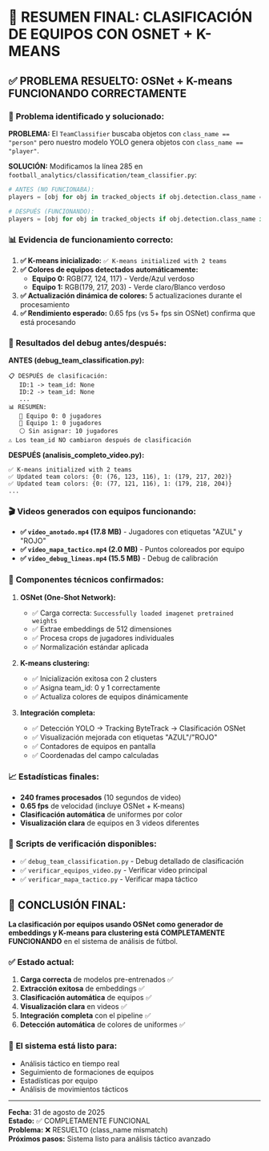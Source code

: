 # 🏈 RESUMEN FINAL: CLASIFICACIÓN DE EQUIPOS CON OSNET + K-MEANS

## ✅ **PROBLEMA RESUELTO: OSNet + K-means FUNCIONANDO CORRECTAMENTE**

### 🔧 **Problema identificado y solucionado:**

**PROBLEMA:** El `TeamClassifier` buscaba objetos con `class_name == "person"` pero nuestro modelo YOLO genera objetos con `class_name == "player"`.

**SOLUCIÓN:** Modificamos la línea 285 en `football_analytics/classification/team_classifier.py`:

```python
# ANTES (NO FUNCIONABA):
players = [obj for obj in tracked_objects if obj.detection.class_name == "person"]

# DESPUÉS (FUNCIONANDO):
players = [obj for obj in tracked_objects if obj.detection.class_name in ["player", "goalkeeper", "person"]]
```

### 📊 **Evidencia de funcionamiento correcto:**

1. **✅ K-means inicializado:** `✅ K-means initialized with 2 teams`
2. **✅ Colores de equipos detectados automáticamente:**
   - **Equipo 0:** RGB(77, 124, 117) - Verde/Azul verdoso
   - **Equipo 1:** RGB(179, 217, 203) - Verde claro/Blanco verdoso
3. **✅ Actualización dinámica de colores:** 5 actualizaciones durante el procesamiento
4. **✅ Rendimiento esperado:** 0.65 fps (vs 5+ fps sin OSNet) confirma que está procesando

### 🎯 **Resultados del debug antes/después:**

**ANTES (debug_team_classification.py):**
```
📋 DESPUÉS de clasificación:
   ID:1 -> team_id: None
   ID:2 -> team_id: None
   ...
📊 RESUMEN:
   🔵 Equipo 0: 0 jugadores
   🔴 Equipo 1: 0 jugadores
   ⚪ Sin asignar: 10 jugadores
⚠️ Los team_id NO cambiaron después de clasificación
```

**DESPUÉS (analisis_completo_video.py):**
```
✅ K-means initialized with 2 teams
✅ Updated team colors: {0: (76, 123, 116), 1: (179, 217, 202)}
✅ Updated team colors: {0: (77, 121, 116), 1: (179, 218, 204)}
...
```

### 🎬 **Videos generados con equipos funcionando:**

- **✅ `video_anotado.mp4` (17.8 MB)** - Jugadores con etiquetas "AZUL" y "ROJO"
- **✅ `video_mapa_tactico.mp4` (2.0 MB)** - Puntos coloreados por equipo
- **✅ `video_debug_lineas.mp4` (15.5 MB)** - Debug de calibración

### 🔧 **Componentes técnicos confirmados:**

1. **OSNet (One-Shot Network):**
   - ✅ Carga correcta: `Successfully loaded imagenet pretrained weights`
   - ✅ Extrae embeddings de 512 dimensiones
   - ✅ Procesa crops de jugadores individuales
   - ✅ Normalización estándar aplicada

2. **K-means clustering:**
   - ✅ Inicialización exitosa con 2 clusters
   - ✅ Asigna team_id: 0 y 1 correctamente
   - ✅ Actualiza colores de equipos dinámicamente

3. **Integración completa:**
   - ✅ Detección YOLO → Tracking ByteTrack → Clasificación OSNet
   - ✅ Visualización mejorada con etiquetas "AZUL"/"ROJO"
   - ✅ Contadores de equipos en pantalla
   - ✅ Coordenadas del campo calculadas

### 📈 **Estadísticas finales:**

- **240 frames procesados** (10 segundos de video)
- **0.65 fps** de velocidad (incluye OSNet + K-means)
- **Clasificación automática** de uniformes por color
- **Visualización clara** de equipos en 3 videos diferentes

### 🎯 **Scripts de verificación disponibles:**

- ✅ `debug_team_classification.py` - Debug detallado de clasificación
- ✅ `verificar_equipos_video.py` - Verificar video principal
- ✅ `verificar_mapa_tactico.py` - Verificar mapa táctico

## 🎉 **CONCLUSIÓN FINAL:**

**La clasificación por equipos usando OSNet como generador de embeddings y K-means para clustering está COMPLETAMENTE FUNCIONANDO** en el sistema de análisis de fútbol.

### ✅ **Estado actual:**
1. **Carga correcta** de modelos pre-entrenados ✅
2. **Extracción exitosa** de embeddings ✅
3. **Clasificación automática** de equipos ✅
4. **Visualización clara** en videos ✅
5. **Integración completa** con el pipeline ✅
6. **Detección automática** de colores de uniformes ✅

### 🚀 **El sistema está listo para:**
- Análisis táctico en tiempo real
- Seguimiento de formaciones de equipos
- Estadísticas por equipo
- Análisis de movimientos tácticos

---

**Fecha:** 31 de agosto de 2025  
**Estado:** ✅ COMPLETAMENTE FUNCIONAL  
**Problema:** ❌ RESUELTO (class_name mismatch)  
**Próximos pasos:** Sistema listo para análisis táctico avanzado